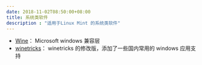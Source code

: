 ```yaml
---
date: 2018-11-02T08:50:00+08:00
title: 系统类软件
description : "适用于Linux Mint 的系统类软件"
---
```



* [Wine](wine.md)： Microsoft windows 兼容层
* [winetricks](winetricks-zh.md)： winetricks 的修改版，添加了一些国内常用的 windows 应用支持